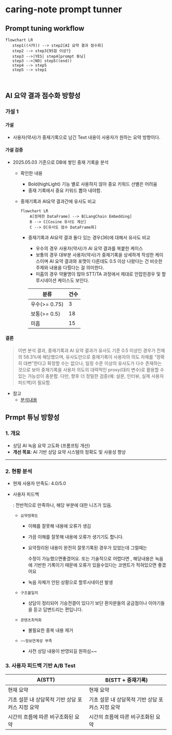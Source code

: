 # caring-note prompt tunner

## Prompt tuning workflow

```mermaid
flowchart LR
   step1((시작)) --> step2[AI 요약 결과 점수화]
   step2 --> step3{95점 이상?}
   step3 -->|YES| step4[prompt 튜닝]
   step3 -->|NO| step5((end))
   step4 --> step5
   step5 --> step1
   
   
```

## AI 요약 결과 점수화 방향성

### 가설 1

#### 가설

* 사용자(약사)가 중재기록으로 남긴 Text 내용이 사용자가 원하는 요약 방향이다.

#### 가설 검증

* 2025.05.03 기준으로 DB에 쌓인 중재 기록을 분석

  * 확인한 내용

    * Bold(highLight) 기능 별로 사용하지 않아 중요 키워드 선별은 어려움
    * 중재 기록에서 중요 키워드 뽑아 내야함.

  * 중재기록과 AI요약 결과간에 유사도 비교

    ```mermaid
    flowchart LR
        A[정제한 DataFrame] --> B[LangChain Embedding]
        B --> C[Cosine 유사도 계산]
        C --> D[유사도 점수 DataFrame화]
    ```

    * 중재기록과 AI요약 결과 둘다 있는 경우(36)에 대해서 유사도 비교

      * 우수의 경우 사용자(약사)가 AI 요약 결과를 복붙한 케이스
      * 보통의 경우 대부분 사용자(약사)가 중재기록을 상세하게 작성한 케이스이며
        AI 요약 결과와 포맷이 다른데도 0.5 이상 나왔다는 건 비슷한 주제와 내용을 다뤘다는 걸 의미한다.
      * 미흡의 경우 약물명이 많아 STT/TA 과정에서 제대로 안잡힌경우 및 할루시네이션 케이스도 보인다.

      | 분류          | 건수 |
      | ------------- | ---- |
      | 우수(>= 0.75) | 3    |
      | 보통(>= 0.5)  | 18   |
      | 미흡          | 15   |

#### 결론

>  이번 분석 결과, 중재기록과 AI 요약 결과가 유사도 기준 0.5 이상인 경우가 전체의 58.3%에 해당했으며,
> 유사도만으로 중재기록이 사용자의 의도 자체를 “정확히 대변”한다고 확정할 수는 없으나,
> 일정 수준 이상의 유사도가 다수 존재하는 것으로 보아 중재기록을 사용자 의도의 대략적인 proxy(대리 변수)로 활용할 수 있는 가능성이 충분함.
> 다만, 향후 더 정밀한 검증(예: 설문, 인터뷰, 실제 사용자 피드백)이 필요함.

* 참고
  * [분석내용](./analysis/counselsession/analysis_counsel_session.ipynb)



## Prmpt 튜닝 방향성

### **1. 개요**

- 상담 AI 녹음 요약 고도화 (프롬프팅 개선)
- **개선 목표**: AI 기반 상담 요약 시스템의 정확도 및 사용성 향상

------

### **2. 현황 분석**

- 현재 사용자 만족도: 4.0/5.0

- 사용자 피드백

  : 전반적으로 만족하나, 해당 부분에 대한 니즈가 있음.

  - `요약정확도`

    * 이해를 잘못해 내용에 오류가 생김

    - 가끔 이해를 잘못해 내용에 오류가 생기기도 합니다.

    - 요약정리된 내용이 완전히 잘못기록된 경우가 있었는데 그럴때는 

      수정이 가능했으면좋겠어요.
  또는 기술적으로 어렵다면 , 해당내용은 녹음에 기반한 기록이기 때문에 
      오류가 있을수있다는 코멘트가 적혀있으면 좋겠어요

    - 녹음 자체가 안된 상황으로 할루시네이션 발생

  - `구조불일치` 

    - 상담이 정리되어 기승전결이 있다기 보단 환자분들의 궁금점이나 이야기들을 듣고 답변드리는 편입니다.

  - `콘텐츠최적화` 

    - 불필요한 중복 내용 제거

  - `~~정보연계성 부족` 

    - 사전 상담 내용이 반영되길 원하심~~


### 3. 사용자 피드백 기반 A/B Test

| A(STT)                                           | B(STT + 중재기록)                                |
| ------------------------------------------------ | ------------------------------------------------ |
| 현재 요약                                        | 현재 요약                                        |
| 기초 설문 내 상담목적 기반 상담 포커스 지정 요약 | 기초 설문 내 상담목적 기반 상담 포커스 지정 요약 |
| 시간의 흐름에 따른 비구조화된 요약               | 시간의 흐름에 따른 비구조화된 요약               |







